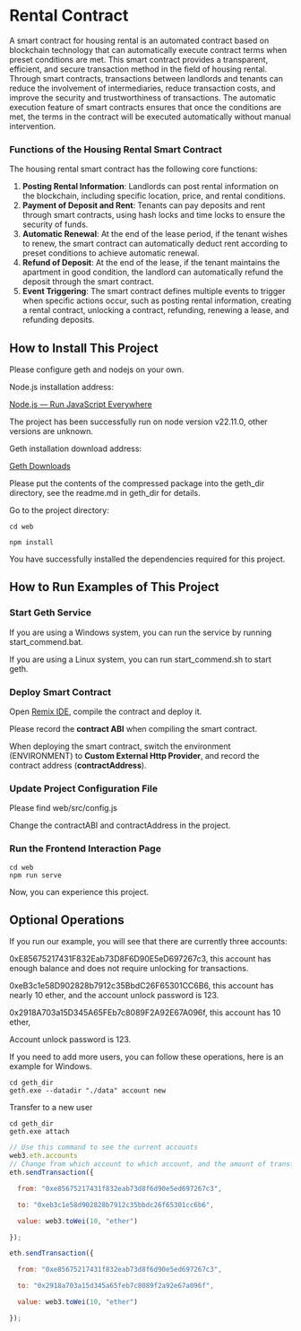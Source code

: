 # Rental Contract

A smart contract for housing rental is an automated contract based on blockchain technology that can automatically execute contract terms when preset conditions are met. This smart contract provides a transparent, efficient, and secure transaction method in the field of housing rental. Through smart contracts, transactions between landlords and tenants can reduce the involvement of intermediaries, reduce transaction costs, and improve the security and trustworthiness of transactions. The automatic execution feature of smart contracts ensures that once the conditions are met, the terms in the contract will be executed automatically without manual intervention.

### Functions of the Housing Rental Smart Contract

The housing rental smart contract has the following core functions:

1. **Posting Rental Information**: Landlords can post rental information on the blockchain, including specific location, price, and rental conditions.
2. **Payment of Deposit and Rent**: Tenants can pay deposits and rent through smart contracts, using hash locks and time locks to ensure the security of funds.
3. **Automatic Renewal**: At the end of the lease period, if the tenant wishes to renew, the smart contract can automatically deduct rent according to preset conditions to achieve automatic renewal.
4. **Refund of Deposit**: At the end of the lease, if the tenant maintains the apartment in good condition, the landlord can automatically refund the deposit through the smart contract.
5. **Event Triggering**: The smart contract defines multiple events to trigger when specific actions occur, such as posting rental information, creating a rental contract, unlocking a contract, refunding, renewing a lease, and refunding deposits.

## How to Install This Project

Please configure geth and nodejs on your own.

Node.js installation address:

[Node.js — Run JavaScript Everywhere](https://nodejs.org/en/)

The project has been successfully run on node version v22.11.0, other versions are unknown.

Geth installation download address:

[Geth Downloads](https://geth.ethereum.org/downloads)

Please put the contents of the compressed package into the geth_dir directory, see the readme.md in geth_dir for details.

Go to the project directory:

```shell
cd web

npm install 
```

You have successfully installed the dependencies required for this project.

## How to Run Examples of This Project

### Start Geth Service

If you are using a Windows system, you can run the service by running start_commend.bat.

If you are using a Linux system, you can run start_commend.sh to start geth.

### Deploy Smart Contract

Open [Remix IDE](https://remix.ethereum.org/), compile the contract and deploy it.

Please record the **contract ABI** when compiling the smart contract.

When deploying the smart contract, switch the environment (ENVIRONMENT) to **Custom External Http Provider**, and record the contract address (**contractAddress**).

### Update Project Configuration File

Please find web/src/config.js

Change the contractABI and contractAddress in the project.

### Run the Frontend Interaction Page

```shell
cd web
npm run serve
```

Now, you can experience this project.

## Optional Operations

If you run our example, you will see that there are currently three accounts:

0xE85675217431F832Eab73D8F6D90E5eD697267c3, this account has enough balance and does not require unlocking for transactions.

0xeB3c1e58D902828b7912c35BbdC26F65301CC6B6, this account has nearly 10 ether, and the account unlock password is 123.

0x2918A703a15D345A65FEb7c8089F2A92E67A096f, this account has 10 ether,

Account unlock password is 123.

If you need to add more users, you can follow these operations, here is an example for Windows.

```shell
cd geth_dir
geth.exe --datadir "./data" account new
```

Transfer to a new user

```shell
cd geth_dir
geth.exe attach
```

```javascript
// Use this command to see the current accounts
web3.eth.accounts
// Change from which account to which account, and the amount of transfer as needed
eth.sendTransaction({

  from: "0xe85675217431f832eab73d8f6d90e5ed697267c3",

  to: "0xeb3c1e58d902828b7912c35bbdc26f65301cc6b6",

  value: web3.toWei(10, "ether")

});

eth.sendTransaction({

  from: "0xe85675217431f832eab73d8f6d90e5ed697267c3",

  to: "0x2918a703a15d345a65feb7c8089f2a92e67a096f",

  value: web3.toWei(10, "ether")

});
```
